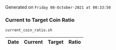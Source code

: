 Generated on `Friday 08-October-2021 at 00:33:50`

### Current to Target Coin Ratio
`current_coin_ratio.sh`

Date|Current|Target|Ratio
---|---|---|---
